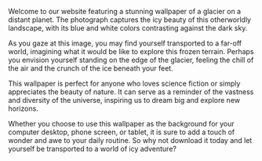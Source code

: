 <!--
Write me content for website with wallpaper "A photograph of a glacier on a distant planet, with the blue and white colors contrasting against the dark sky."
-->

<!--font:"Open Sans"-->

Welcome to our website featuring a stunning wallpaper of a glacier on a distant planet. The photograph captures the icy beauty of this otherworldly landscape, with its blue and white colors contrasting against the dark sky.

As you gaze at this image, you may find yourself transported to a far-off world, imagining what it would be like to explore this frozen terrain. Perhaps you envision yourself standing on the edge of the glacier, feeling the chill of the air and the crunch of the ice beneath your feet.

This wallpaper is perfect for anyone who loves science fiction or simply appreciates the beauty of nature. It can serve as a reminder of the vastness and diversity of the universe, inspiring us to dream big and explore new horizons.

Whether you choose to use this wallpaper as the background for your computer desktop, phone screen, or tablet, it is sure to add a touch of wonder and awe to your daily routine. So why not download it today and let yourself be transported to a world of icy adventure?
